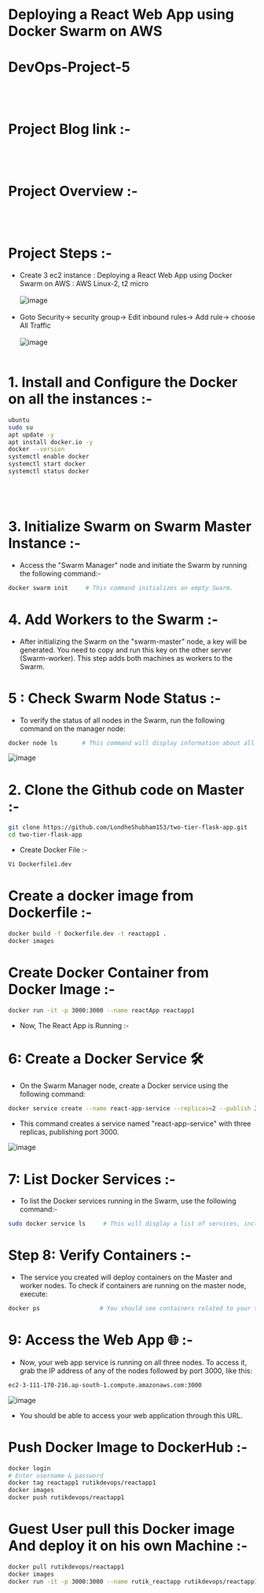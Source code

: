 # Deploying a React Web App using Docker Swarm on AWS
# DevOps-Project-5
<br></br>

# Project Blog link :-
<br></br>

# Project Overview :-
<br></br>

# Project Steps :-
- Create 3 ec2 instance :
Deploying a React Web App using Docker Swarm on AWS    : AWS Linux-2, t2 micro
<br></br>
![image](https://github.com/rutikdevops/DevOps-Project-6/assets/109506158/60356d92-ce3c-46e4-95eb-a8eda3900c03)
<br></br>
- Goto Security-> security group-> Edit inbound rules-> Add rule-> choose All Traffic
<br></br>
![image](https://github.com/rutikdevops/DevOps-Project-5/assets/109506158/c33dcb98-c446-4d35-b9e0-b24cfedbb1b7)
<br></br>


# 1. Install and Configure the Docker on all the instances :-
```bash
ubuntu
sudo su
apt update -y
apt install docker.io -y
docker --version
systemctl enable docker
systemctl start docker
systemctl status docker
```
<br></br>


# 3. Initialize Swarm on Swarm Master Instance :-
- Access the "Swarm Manager" node and initiate the Swarm by running the following command:-
```bash
docker swarm init     # This command initializes an empty Swarm.
```

# 4. Add Workers to the Swarm :-
- After initializing the Swarm on the "swarm-master" node, a key will be generated. You need to copy and run this key on the other server (Swarm-worker). This step adds both machines as workers to the Swarm.

# 5 : Check Swarm Node Status :-
- To verify the status of all nodes in the Swarm, run the following command on the manager node:
```bash
docker node ls       # This command will display information about all the nodes in the Swarm.
```
![image](https://github.com/rutikdevops/DevOps-Project-6/assets/109506158/192ec7c3-c027-46b3-a23c-bb02e42b0afb)


# 2. Clone the Github code on Master :-
```bash
git clone https://github.com/LondheShubham153/two-tier-flask-app.git
cd two-tier-flask-app
```
- Create Docker File :-
```bash
Vi Dockerfile1.dev
```

# Create a docker image from Dockerfile :-
```bash
docker build -f Dockerfile.dev -t reactapp1 .
docker images
```

# Create Docker Container from Docker Image :-
```bash
docker run -it -p 3000:3000 --name reactApp reactapp1
```
- Now, The React App is Running :-



# 6: Create a Docker Service 🛠️
- On the Swarm Manager node, create a Docker service using the following command:
```bash
docker service create --name react-app-service --replicas=2 --publish 3000:3000 rutikdevops/reactapp1
```
- This command creates a service named "react-app-service" with three replicas, publishing port 3000.

![image](https://github.com/rutikdevops/DevOps-Project-6/assets/109506158/40fca8db-a232-4cbe-9b37-ea77cc2f7a6a)

# 7: List Docker Services :-
- To list the Docker services running in the Swarm, use the following command:-
```bash
sudo docker service ls     # This will display a list of services, including the one you just created.
```

# Step 8: Verify Containers :-
- The service you created will deploy containers on the Master and worker nodes. To check if containers are running on the master node, execute:
```bash
docker ps                 # You should see containers related to your service.
```

# 9: Access the Web App 🌐 :-
- Now, your web app service is running on all three nodes. To access it, grab the IP address of any of the nodes followed by port 3000, like this:
```bash
ec2-3-111-170-216.ap-south-1.compute.amazonaws.com:3000
```
![image](https://github.com/rutikdevops/DevOps-Project-6/assets/109506158/bdef3fff-de7d-472f-be62-27b0ab034278)
- You should be able to access your web application through this URL.



# Push Docker Image to DockerHub :-
```bash
docker login
# Enter username & password
docker tag reactapp1 rutikdevops/reactapp1
docker images
docker push rutikdevops/reactapp1
```

# Guest User pull this Docker image And deploy it on his own Machine :-
```bash
docker pull rutikdevops/reactapp1
docker images
docker run -it -p 3000:3000 --name rutik_reactapp rutikdevops/reactapp1
```







